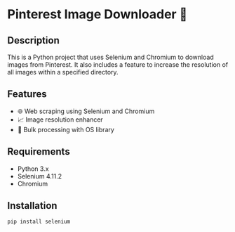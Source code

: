 # Pinterest Image Downloader 📸

## Description
This is a Python project that uses Selenium and Chromium to download images from Pinterest. It also includes a feature to increase the resolution of all images within a specified directory.

## Features

- 🌐 Web scraping using Selenium and Chromium
- 📈 Image resolution enhancer
- 📁 Bulk processing with OS library

## Requirements
- Python 3.x
- Selenium 4.11.2
- Chromium

## Installation
```bash
pip install selenium

